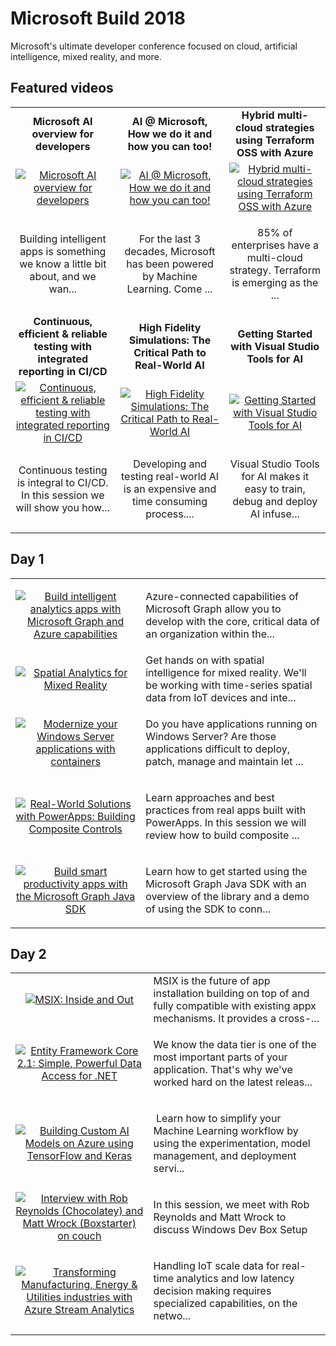 # Microsoft Build 2018

Microsoft's ultimate developer conference focused on cloud, artificial intelligence, mixed reality, and more.

## Featured videos

|    |    |    |
|:--:|:--:|:--:|
|**Microsoft AI overview for developers**|**AI @ Microsoft, How we do it and how you can too!**|**Hybrid multi-cloud strategies using Terraform OSS with Azure**|
|[![Microsoft AI overview for developers](https://sec.ch9.ms/ch9/9cca/259f9cc6-2a83-4001-9722-b04305609cca/BRK3218_220.jpg)](./video01.md)|[![AI @ Microsoft, How we do it and how you can too!](https://sec.ch9.ms/ch9/cf58/bc8d1880-1ce5-42a4-9168-df209175cf58/BRK3227_220.jpg)](./video02.md)|[![Hybrid multi-cloud strategies using Terraform OSS with Azure](https://sec.ch9.ms/ch9/2501/a66fce67-13cb-4b57-bb58-c9f74a652501/BRK2121_220.jpg)](./video03.md)|
|<p>Building intelligent apps is something we know a little bit about, and we wan...|<p>For the last 3 decades, Microsoft has been powered by Machine Learning. Come ...|<p>85% of enterprises have a multi-cloud strategy. Terraform is emerging as the ...|
|**Continuous, efficient & reliable testing with integrated reporting in CI/CD**|**High Fidelity Simulations: The Critical Path to Real-World AI**|**Getting Started with Visual Studio Tools for AI**|
|[![Continuous, efficient & reliable testing with integrated reporting in CI/CD](https://sec.ch9.ms/ch9/cb48/05da3032-0620-4ef1-9a76-a6928955cb48/THR2026_220.jpg)](./video04.md)|[![High Fidelity Simulations: The Critical Path to Real-World AI](https://sec.ch9.ms/ch9/e905/344fd49a-e882-4eb0-b5b1-4fd6d864e905/THR3130_220.jpg)](./video05.md)|[![Getting Started with Visual Studio Tools for AI](https://sec.ch9.ms/ch9/c90b/f38d63cb-fca4-426d-ad89-1fbb73c4c90b/THR3129_220.jpg)](./video06.md)|
|<p>Continuous testing is integral to CI/CD. In this session we will show you how...|Developing and testing real-world AI is an expensive and time consuming process....|<p>Visual Studio Tools for AI makes it easy to train, debug and deploy AI infuse...|

## Day 1

|    |   |
|:--:|:--|
|[![Build intelligent analytics apps with Microsoft Graph and Azure capabilities](https://sec.ch9.ms/ch9/0130/a2d82c38-fcc4-498e-8299-41d2ea970130/BRK2402_220.jpg)](./video07.md)|<p>Azure-connected capabilities of Microsoft Graph allow you to develop with the core, critical data of an organization within the...|
|[![Spatial Analytics for Mixed Reality](https://sec.ch9.ms/ch9/0fbd/a43cf850-774f-4a53-9c52-5b0133e40fbd/BRK2427_220.jpg)](./video08.md)|Get hands on with spatial intelligence for mixed reality. We'll be working with time-series spatial data from IoT devices and inte...|
|[![Modernize your Windows Server applications with containers](https://sec.ch9.ms/ch9/2b31/e53587cb-b938-4d15-a6c2-fb2b48382b31/BRK2149_220.jpg)](./video09.md)|<p>Do you have applications running on Windows Server? Are those applications difficult to deploy, patch, manage and maintain let ...|
|[![Real-World Solutions with PowerApps: Building Composite Controls](https://sec.ch9.ms/ch9/7830/4fdf426c-b814-4f3c-8553-76cadfbe7830/THR3402_220.jpg)](./video10.md)|<p>Learn approaches and best practices from real apps built with PowerApps. In this session we will review how to build composite ...|
|[![Build smart productivity apps with the Microsoft Graph Java SDK](https://sec.ch9.ms/ch9/9922/8c81fefc-8364-4e69-bc7d-10c1c17e9922/THR5003_220.jpg)](./video11.md)|<p>Learn how to get started using the Microsoft Graph Java SDK with an overview of the library and a demo of using the SDK to conn...|

## Day 2

|    |   |
|:--:|:--|
|[![MSIX: Inside and Out](https://sec.ch9.ms/ch9/5da3/1d77a14b-975e-4078-a37e-4ab724e95da3/BRK2432_220.jpg)](./video12.md)|MSIX is the future of app installation building on top of and fully compatible with existing appx mechanisms. It provides a cross-...|
|[![Entity Framework Core 2.1: Simple, Powerful Data Access for .NET](https://sec.ch9.ms/ch9/baf4/a45ab421-d64d-44ec-a126-2fbe1fcfbaf4/BRK2144_220.jpg)](./video13.md)|<p>We know the data tier is one of the most important parts of your application. That's why we've worked hard on the latest releas...|
|[![Building Custom AI Models on Azure using TensorFlow and Keras](https://sec.ch9.ms/ch9/e0f7/091048e9-0f59-43e2-a814-5516eff8e0f7/BRK3704_220.jpg)](./video14.md)|<p>&nbsp;Learn how to simplify your Machine Learning workflow by using the experimentation, model management, and deployment servi...|
|[![Interview with  Rob Reynolds (Chocolatey) and Matt Wrock (Boxstarter) on couch](https://sec.ch9.ms/ch9/5712/29d9a4ea-12c5-4237-aad6-382cc7355712/C9L19_220.jpg)](./video15.md)|<p>In this session, we meet with Rob Reynolds and Matt Wrock to discuss Windows Dev Box Setup</p>|
|[![Transforming Manufacturing, Energy & Utilities industries with Azure Stream Analytics](https://sec.ch9.ms/ch9/b979/8d930985-b861-4a85-b50f-8aa11a82b979/BRK3323_220.jpg)](./video16.md)|<p>Handling IoT scale data for real-time analytics and low latency decision making requires specialized capabilities, on the netwo...|

